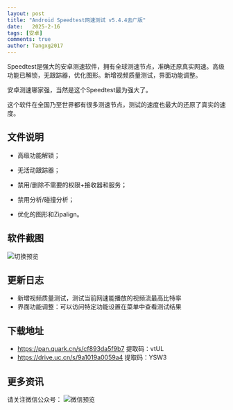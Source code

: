 ```yaml
---
layout: post
title: "Android Speedtest网速测试 v5.4.4去广版"
date:   2025-2-16
tags: [安卓]
comments: true
author: Tangxg2017
---
```


Speedtest是强大的安卓测速软件，拥有全球测速节点，准确还原真实网速。高级功能已解锁，无跟踪器，优化图形。新增视频质量测试，界面功能调整。

<!-- more -->

安卓测速哪家强，当然是这个Speedtest最为强大了。

这个软件在全国乃至世界都有很多测速节点，测试的速度也最大的还原了真实的速度。

## 文件说明

- 高级功能解锁；

- 无活动跟踪器；

- 禁用/删除不需要的权限+接收器和服务；

- 禁用分析/碰撞分析；

- 优化的图形和Zipalign。

## 软件截图

  ![切换预览](https://tangxg2017.github.io/images/speedtest-25-02-16.png)

## 更新日志

- 新增视频质量测试，测试当前网速能播放的视频流最高比特率
- 界面功能调整：可以访问特定功能设置在菜单中查看测试结果

## 下载地址

- https://pan.quark.cn/s/cf893da5f9b7 提取码：vtUL
- https://drive.uc.cn/s/9a1019a0059a4 提取码：YSW3
  
## 更多资讯

请关注微信公众号： ![微信预览](https://tangxg2017.github.io/images/wechat.png)
